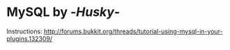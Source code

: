 MySQL by -_Husky_-
======
Instructions: http://forums.bukkit.org/threads/tutorial-using-mysql-in-your-plugins.132309/